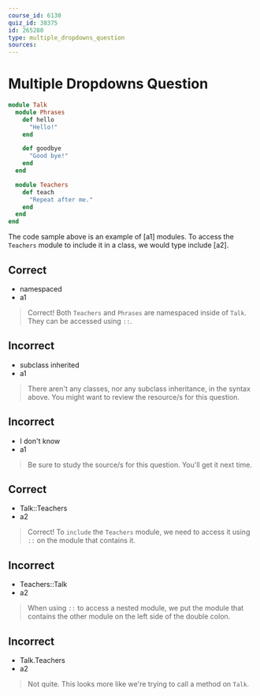 ```yaml
---
course_id: 6130
quiz_id: 38375
id: 265280
type: multiple_dropdowns_question
sources:
---
```


# Multiple Dropdowns Question

```rb
module Talk
  module Phrases
    def hello
      "Hello!"
    end

    def goodbye
      "Good bye!"
    end
  end

  module Teachers
    def teach
      "Repeat after me."
    end
  end
end
```

The code sample above is an example of [a1] modules. To access the `Teachers`
module to include it in a class, we would type include [a2].

## Correct

- namespaced
- a1

> Correct! Both `Teachers` and `Phrases` are namespaced inside of `Talk`. They
> can be accessed using `::`.

## Incorrect

- subclass inherited
- a1

> There aren't any classes, nor any subclass inheritance, in the syntax above.
> You might want to review the resource/s for this question.

## Incorrect

- I don't know
- a1

> Be sure to study the source/s for this question. You'll get it next time.

## Correct

- Talk::Teachers
- a2

> Correct! To `include` the `Teachers` module, we need to access it using `::`
> on the module that contains it.

## Incorrect

- Teachers::Talk
- a2

> When using `::` to access a nested module, we put the module that contains the
> other module on the left side of the double colon.

## Incorrect

- Talk.Teachers
- a2

> Not quite. This looks more like we're trying to call a method on `Talk`.
